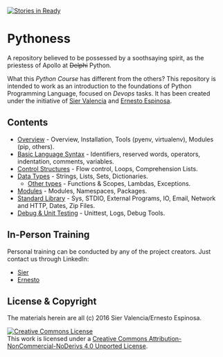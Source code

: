 [![Stories in Ready](https://badge.waffle.io/enchf/pythoness.png?label=ready&title=Ready)](https://waffle.io/enchf/pythoness)
# Pythoness
A repository believed to be possessed by a soothsaying spirit, as the priestess of Apollo at ~~Delphi~~ Python.

What this _Python Course_ has different from the others? This repository is intended to work as an introduction to the 
foundations of Python Programming Language, focused on _Devops_ tasks. It has been created under the initiative of 
[Sier Valencia](https://github.com/sierisimo) and [Ernesto Espinosa](https://github.com/enchf).

## Contents

* [Overview](01_Overview/README.md) - Overview, Installation, Tools (pyenv, virtualenv), Modules (pip, others).
* [Basic Language Syntax](02_Syntax/README.md) - Identifiers, reserved words, operators, indentation, comments, variables.
* [Control Structures](03_ControlStructures/README.md) - Flow control, Loops, Comprehension Lists.
* [Data Types](04_DataTypes/README.md) - Strings, Lists, Sets,  Dictionaries.
  * [Other types](04_DataTypes/others/README.md) - Functions & Scopes, Lambdas, Exceptions. 
* [Modules](05_Modules/README.md) - Modules, Namespaces, Packages.
* [Standard Library](06_StdLib/README.md) - Sys, STDIO, External Programs, IO, Email, Network and HTTP, Dates, Zip Files.
* [Debug & Unit Testing](07_Debug_Test/README.md) - Unittest, Logs, Debug Tools.

## In-Person Training

Personal training can be conducted by any of the project creators. Just contact us through LinkedIn:

* [Sier](https://www.linkedin.com/in/sierisimo)
* [Ernesto](https://www.linkedin.com/in/ernestoespinosach)

## License & Copyright

The materials herein are all (c) 2016 Sier Valencia/Ernesto Espinosa.

<a rel="license" href="http://creativecommons.org/licenses/by-nc-nd/4.0/">
    <img alt="Creative Commons License" style="border-width:0" 
         src="https://i.creativecommons.org/l/by-nc-nd/4.0/88x31.png" />
</a><br />This work is licensed under a 
    <a rel="license" href="http://creativecommons.org/licenses/by-nc-nd/4.0/">
    Creative Commons Attribution-NonCommercial-NoDerivs 4.0 Unported License</a>.

